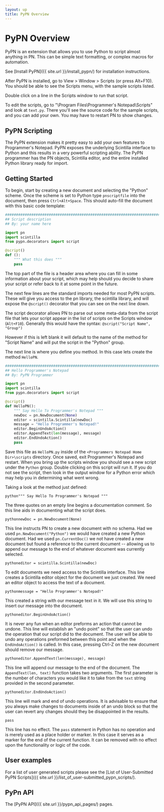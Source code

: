 ```yaml
---
layout: up
title: PyPN Overview
---
```

# PyPN Overview

PyPN is an extension that allows you to use Python to script almost anything in PN.  This can be simple text formatting, or complex macros for automation.

See [Install PyPN]({{ site.url }}/install_pypn/) for installation instructions.

After PyPN is installed, go to View > Window > Scripts (or press Alt+F10).  You should be able to see the Scripts menu, with the sample scripts listed.

Double click on a line in the Scripts window to run that script.

To edit the scripts, go to "\Program Files\Programmer's Notepad\Scripts" and look at `text.py`.  There you'll see the source code for the sample scripts, and you can add your own.  You may have to restart PN to show changes.

## PyPN Scripting

The PyPN extension makes it pretty easy to add your own features to Programmer's Notepad. PyPN exposes the underlying Scintilla interface to Python and this results in a very powerful scripting ability. The PyPN programmer has the PN objects, Scintilla editor, and the entire installed Python library ready for import. 

## Getting Started

To begin, start by creating a new document and selecting the "Python" scheme. Once the scheme is set to Python type `pnscriptfile` into the document, then press `Ctrl+Alt+Space`. This should auto-fill the document with this basic code template:

```python
###############################################################################
## Script description
## By: your name here

import pn
import scintilla
from pypn.decorators import script

@script()
def ():
    """ What this does """
    pass
```

The top part of the file is a header area where you can fill in some information about your script, which may help should you decide to share your script or refer back to it at some point in the future.

The next few lines are the standard imports needed for most PyPN scripts. These will give you access to the pn library, the scintilla library, and will expose the `@script()` decorator that you can see on the next line down.

The script decorator allows PN to parse out some meta-data from the script file that lets your script appear in the list of scripts on the Scripts window (`Alt+F10`). Generally this would have the syntax: `@script("Script Name", "Group")`

However if this is left blank it will default to the name of the method for "Script Name" and will put the script in the "Python" group.

The next line is where you define you method. In this case lets create the method `HelloPN`.

```python
###############################################################################
## Hello Programmer's Notepad
## By: PyPN Programmer

import pn
import scintilla
from pypn.decorators import script

@script()
def HelloPN():
    """ Say Hello To Programmer's Notepad """
    newDoc = pn.NewDocument(None)
    editor = scintilla.Scintilla(newDoc)
    message = "Hello Programmer's Notepad!"
    editor.BeginUndoAction()
    editor.AppendText(len(message), message)
    editor.EndUndoAction()
    pass
```

Save this file as `HelloPN.py` inside of the `<Programmers Notepad Home Dir>\scripts` directory. Once saved, exit Programmer's Notepad and restart. When you bring up the scripts window you should see a new script under the `Python` group. Double clicking on this script will run it. If you do not see the script, then look in the output window for a Python error which may help you in determining what went wrong.

Taking a look at the method just defined:

```
python""" Say Hello To Programmer's Notepad """
```

The three quotes on an empty line begins a documentation comment. So this line aids in documenting what the script does.

```
pythonnewDoc = pn.NewDocument(None)
```

This line instructs PN to create a new document with no schema. Had we used `pn.NewDocument("Python")` we would have created a new Python document. Had we used `pn.CurrentDoc()` we not have created a new document but found a reference to the current document -- allowing us to append our message to the end of whatever document was currently selected. 

```
pythoneditor = scintilla.Scintilla(newDoc)
```

To edit documents we need access to the Scintilla interface. This line creates a Scintilla editor object for the document we just created. We need an editor object to access the text of a document.

```
pythonmessage = "Hello Programmer's Notepad!" 
```

This created a string with our message text in it. We will use this string to insert our message into the document.

```
pythoneditor.BeginUndoAction()
```

It is never any fun when an editor preforms an action that cannot be undone. This line will establish an "undo point" so that the user can undo the operation that our script did to the document. The user will be able to undo any operations preformed between this point and when the `EndUndoAction()` is called. In this case, pressing Ctrl-Z on the new document should remove our message.

```
pythoneditor.AppendText(len(message), message)
```

This line will append our message to the end of the document. The `AppendText(len, text)` function takes two arguments. The first parameter is the number of characters you would like it to take from the `text` string provided in the second parameter.

```
pythoneditor.EndUndoAction()
```

This line will mark and end of undo operations. It is advisable to ensure that you always make changes to documents inside of an undo block so that the user can revert any changes should they be disappointed in the results.

```
pass
```

This line has no effect. The `pass` statement in Python has no operation and is merely used as a place holder or marker. In this case it serves as a marker for the end of the current function. It can be removed with no effect upon the functionality or logic of the code.

## User examples

For a list of user generated scripts please see the [List of User-Submitted PyPN Scripts]({{ site.url }}/list_of_user-submitted_pypn_scripts/).

## PyPn API

The [PyPN API]({{ site.url }}/pypn_api_pages/) pages.

